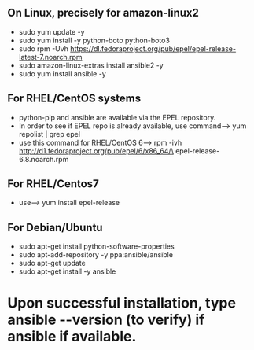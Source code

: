## On Linux, precisely for amazon-linux2

- sudo yum update -y
- sudo yum install -y python-boto python-boto3
- sudo rpm -Uvh https://dl.fedoraproject.org/pub/epel/epel-release-latest-7.noarch.rpm
- sudo amazon-linux-extras install ansible2 -y 
- sudo yum install ansible -y


## For RHEL/CentOS systems

- python-pip and ansible are available via the EPEL repository.
- In order to see if EPEL repo is already available, use command--> yum repolist | grep epel
- use this command for RHEL/CentOS 6--> rpm -ivh http://d1.fedoraproject.org/pub/epel/6/x86_64/\ epel-release-6.8.noarch.rpm


## For RHEL/Centos7 

- use--> yum install epel-release


## For Debian/Ubuntu

- sudo apt-get install python-software-properties
- sudo apt-add-repository -y ppa:ansible/ansible
- sudo apt-get update
- sudo apt-get install -y ansible



# Upon successful installation, type ansible --version (to verify) if ansible if available.
